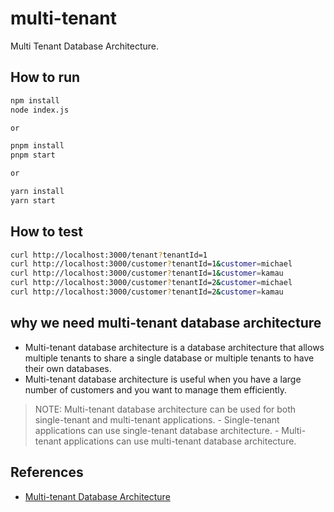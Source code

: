 # multi-tenant
Multi Tenant Database Architecture.

## How to run

```bash
npm install
node index.js

or

pnpm install
pnpm start

or 

yarn install
yarn start
```

## How to test

```bash
curl http://localhost:3000/tenant?tenantId=1
curl http://localhost:3000/customer?tenantId=1&customer=michael
curl http://localhost:3000/customer?tenantId=1&customer=kamau
curl http://localhost:3000/customer?tenantId=2&customer=michael
curl http://localhost:3000/customer?tenantId=2&customer=kamau
```

## why we need multi-tenant database architecture

- Multi-tenant database architecture is a database architecture that allows multiple tenants to share a single database or multiple tenants to have their own databases.
- Multi-tenant database architecture is useful when you have a large number of customers and you want to manage them efficiently.
> NOTE:  Multi-tenant database architecture can be used for both single-tenant and multi-tenant applications.
      - Single-tenant applications can use single-tenant database architecture.
      - Multi-tenant applications can use multi-tenant database architecture.

## References

- [Multi-tenant Database Architecture](https://www.mongodb.com/languages/multi-tenant-database-architecture)